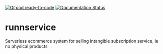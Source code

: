 [![Gitpod ready-to-code](https://img.shields.io/badge/Gitpod-ready--to--code-blue?logo=gitpod)](https://gitpod.io/#https://github.com/waynetheisinger/runnervice)
[![Documentation Status](https://readthedocs.org/projects/runnervice/badge/?version=latest)](https://runnervice.readthedocs.io/en/latest/?badge=latest)

# runnservice
Serverless ecommerce system for selling intangible subscription service, ie no physical products
